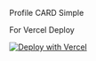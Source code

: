 Profile CARD Simple

For Vercel Deploy 

[![Deploy with Vercel](https://vercel.com/button)](https://vercel.com/new/clone?repository-url=https://github.com/RexxHayanasi/rexxzynprofile.git)


